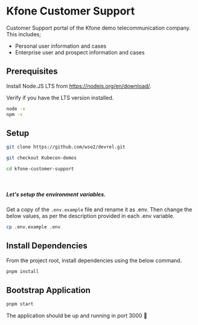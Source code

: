 # Kfone Customer Support

Customer Support portal of the Kfone demo telecommunication company. This includes;
  - Personal user information and cases
  - Enterprise user and prospect information and cases

## Prerequisites

Install Node.JS LTS from https://nodejs.org/en/download/.

Verify if you have the LTS version installed.

```bash
node -v
npm -v
```

## Setup

```bash
git clone https://github.com/wso2/devrel.git

git checkout Kubecon-demos

cd kfone-customer-support
```
&nbsp;
##### Let's setup the environment variables.

Get a copy of the `.env.example` file and rename it as .env. Then change the below values, as per the description provided in each .env variable.

```bash
cp .env.example .env
```

## Install Dependencies

From the project root, install dependencies using the below command.

```bash
pnpm install
```

## Bootstrap Application

```bash
pnpm start
```

The application should be up and running in port 3000 🎉
